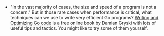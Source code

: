 - "In the vast majority of cases, the size and speed of a program is not a concern." But in those rare cases when performance is critical, what techniques can we use to write very efficient Go programs? [Writing and Optimizing Go code](https://github.com/dgryski/go-perfbook/blob/master/performance.md) is a free online book by Damian Gryski with lots of useful tips and tactics. You might like to try some of them yourself.
